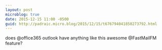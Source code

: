 ```yaml
---
layout: post
microblog: true
date: 2015-12-15 11:00 -0500
guid: http://padraic.micro.blog/2015/12/15/t676794041850273792.html
---
```

does @office365 outlook have anything like this awesome @FastMailFM feature?
